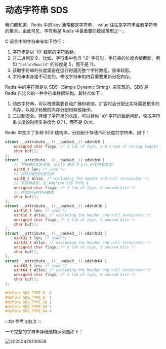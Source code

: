 # 动态字符串 SDS

我们都知道，Redis 中的 key 通常都是字符串， value 往往是字符串或者字符串的集合。由此可见，字符串是 Redis 中最重要的数据类型之一。

C 语言中的字符串有如下特征：

1. 字符串是以 '\0' 结尾的字符数组。
2. 非二进制安全。比如，字符串中包含 '\0' 字符时，字符串的长度会被截断。例如 `"hello\0world"` 的长度是 5，而不是 11。
3. 获取字符串的长度需要在运行时遍历整个字符数组，效率较低。
4. 字符串本身是不可变的，修改字符串的内容需要重新分配内存。

Redis 中的字符串是以 SDS（Simple Dynamic String）来实现的，SDS 是 Redis 自定义的一种字符串数据结构。其特点如下：

1. 动态字符串，可以根据需要自动扩展和收缩。扩容时会分配比实际需要更多的内存，以减少频繁的内存分配和释放操作。
3. 二进制安全。存储了字符串的长度，可以避免 '\0' 字符的截断问题，获取字符串长度的时间复杂度为 O(1)，而不是 O(n)。

Redis 中定义了多种 SDS 结构体，分别用于存储不同长度的字符串。如下：

```c
struct __attribute__ ((__packed__)) sdshdr5 {
    unsigned char flags; /* 3 lsb of type, and 5 msb of string length */
    char buf[];
};
struct __attribute__ ((__packed__)) sdshdr8 {
    // 字符串的实际长度（uint8 表示 8 bit 的无符号类型）
    uint8_t len; /* used */
    // 实际分配的内存空间
    uint8_t alloc; /* excluding the header and null terminator */
    // 字符串类型，见 #define SDS_TYPE_8 
    unsigned char flags; /* 3 lsb of type, 5 unused bits */
    // 存放字符的字符数组
    char buf[];
};
struct __attribute__ ((__packed__)) sdshdr16 {
    uint16_t len; /* used */
    uint16_t alloc; /* excluding the header and null terminator */
    unsigned char flags; /* 3 lsb of type, 5 unused bits */
    char buf[];
};
struct __attribute__ ((__packed__)) sdshdr32 {
    uint32_t len; /* used */
    uint32_t alloc; /* excluding the header and null terminator */
    unsigned char flags; /* 3 lsb of type, 5 unused bits */
    char buf[];
};
struct __attribute__ ((__packed__)) sdshdr64 {
    uint64_t len; /* used */
    uint64_t alloc; /* excluding the header and null terminator */
    unsigned char flags; /* 3 lsb of type, 5 unused bits */
    char buf[];
};

#define SDS_TYPE_5  0
#define SDS_TYPE_8  1
#define SDS_TYPE_16 2
#define SDS_TYPE_32 3
#define SDS_TYPE_64 4
```

:::tip 参考
[sds.h](https://github.com/redis/redis/blob/unstable/src/sds.h)
:::

一个完整的字符串存储结构示例图如下：

![20250428130558](https://djfmdresources.oss-cn-hangzhou.aliyuncs.com/athena/2025-04-28/20250428130558.png)
